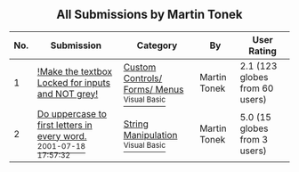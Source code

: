 ﻿<div align="center">

## All Submissions by Martin Tonek

</div>

No.  | Submission | Category | By   | User Rating
---- | ---------- | -------- | ---- | -----------
1 | [\!Make the textbox Locked for inputs and NOT grey\!<br />](https://github.com/Planet-Source-Code/martin-tonek-make-the-textbox-locked-for-inputs-and-not-grey__1-2894) | [Custom Controls/ Forms/  Menus<br /><sup>Visual Basic</sup>](../ByCategory/custom-controls-forms-menus__1-4.md) | Martin Tonek | 2.1 (123 globes from 60 users)
2 | [Do uppercase to first letters in every word\.<br /><sup>2001-07-18 17:57:32</sup>](https://github.com/Planet-Source-Code/martin-tonek-do-uppercase-to-first-letters-in-every-word__1-25166) | [String Manipulation<br /><sup>Visual Basic</sup>](../ByCategory/string-manipulation__1-5.md) | Martin Tonek | 5.0 (15 globes from 3 users)
